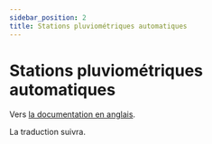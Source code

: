 ```yaml
---
sidebar_position: 2
title: Stations pluviométriques automatiques
---
```


# Stations pluviométriques automatiques

Vers [la documentation en anglais](https://opendatadocs.meteoswiss.ch/a-data-groundbased/a2-automatic-precipitation-stations).

La traduction suivra.
